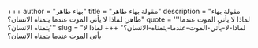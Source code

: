 +++
author = "بهاء طاهر"
title = "مقولة بهاء طاهر"
description = "مقولة بهاء طاهر: لماذا لا يأتي الموت عندما يتمناه الانسان؟"
quote = '''لماذا لا يأتي الموت عندما يتمناه الانسان؟'''
slug = "لماذا-لا-يأتي-الموت-عندما-يتمناه-الانسان؟"
+++
لماذا لا يأتي الموت عندما يتمناه الانسان؟
